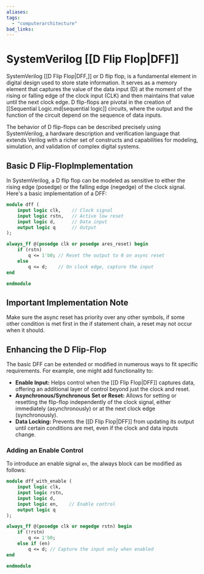```yaml
---
aliases:
tags:
  - "computerarchitecture"
bad_links:
---
```

# SystemVerilog [[D Flip Flop|DFF]]

SystemVerilog [[D Flip Flop|DFF,]] or D flip flop, is a fundamental element in digital design used to store state information. It serves as a memory element that captures the value of the data input (D) at the moment of the rising or falling edge of the clock input (CLK) and then maintains that value until the next clock edge. D flip-flops are pivotal in the creation of [[Sequential Logic.md|sequential logic]] circuits, where the output and the function of the circuit depend on the sequence of data inputs.

The behavior of D flip-flops can be described precisely using SystemVerilog, a hardware description and verification language that extends Verilog with a richer set of constructs and capabilities for modeling, simulation, and validation of complex digital systems.

## Basic D Flip-FlopImplementation

In SystemVerilog, a D flip flop can be modeled as sensitive to either the rising edge (posedge) or the falling edge (negedge) of the clock signal. Here's a basic implementation of a DFF:

```systemverilog
module dff (
    input logic clk,    // Clock signal
    input logic rstn,   // Active low reset
    input logic d,      // Data input
    output logic q      // Output
);

always_ff @(posedge clk or posedge ares_reset) begin
    if (rstn)
        q <= 1'b0; // Reset the output to 0 on async reset
    else
        q <= d;    // On clock edge, capture the input
end

endmodule
```

## Important Implementation Note

Make sure the async reset has priority over any other symbols, if some other condition is met first in the if statement chain, a reset may not occur when it should.
## Enhancing the D Flip-Flop

The basic DFF can be extended or modified in numerous ways to fit specific requirements. For example, one might add functionality to:

- **Enable Input:** Helps control when the [[D Flip Flop|DFF]] captures data, offering an additional layer of control beyond just the clock and reset.
- **Asynchronous/Synchronous Set or Reset:** Allows for setting or resetting the flip-flop independently of the clock signal, either immediately (asynchronously) or at the next clock edge (synchronously).
- **Data Locking:** Prevents the [[D Flip Flop|DFF]] from updating its output until certain conditions are met, even if the clock and data inputs change.

### Adding an Enable Control

To introduce an enable signal `en`, the always block can be modified as follows:

```systemverilog
module dff_with_enable (
    input logic clk,
    input logic rstn,
    input logic d,
    input logic en,    // Enable control
    output logic q
);

always_ff @(posedge clk or negedge rstn) begin
    if (!rstn)
        q <= 1'b0;
    else if (en)
        q <= d; // Capture the input only when enabled
end

endmodule
```
